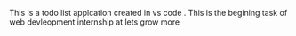 This is a todo list applcation created in vs code .
This is the begining task of web devleopment internship at lets grow more
